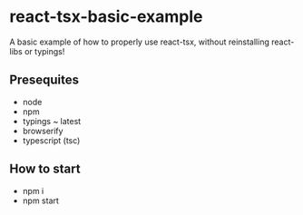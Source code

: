 # react-tsx-basic-example
A basic example of how to properly use react-tsx, without reinstalling react-libs or typings!

## Presequites
* node
* npm
* typings ~ latest
* browserify
* typescript (tsc)

## How to start
* npm i 
* npm start
